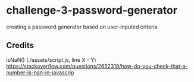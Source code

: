 # challenge-3-password-generator
creating a password generator based on user-inputed criteria

## Credits

isNaN() (./assets/script.js, line X - Y)
https://stackoverflow.com/questions/2652319/how-do-you-check-that-a-number-is-nan-in-javascrip